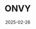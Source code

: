 ---  
layout: startup_page  
title: "ONVY"  
id: "onvy.health"  
permalink: "/onvyonvy.health02262025/"  
website: "https://www.onvy.health/"  
funding_round: "Seed+"  
funding_amount: "$2M"  
investors: "Voloridge Health, LLC"  
about: "ONVY is an AI-driven health technology company that delivers hyper-personalized health recommendations and real-time wellness insights. Their AI Health Coach app integrates with wearables and other data sources to provide instant insights and guide users towards better health decisions. They aim to revolutionize digital health engagement by making precision health accessible and scalable."  
markets: "Healthtech, AI, Wellness and Fitness Services, mHealth, Personal Health"  
hq: "Munich, Germany"  
founded_year: "2019"  
linkedin: "https://www.linkedin.com/company/onvy-healthtech"  
twitter: "https://twitter.com/ONVY_HealthTech"  
instagram: ""  
facebook: "https://www.facebook.com/100064225590942"  
crunchbase: "https://www.crunchbase.com/organization/onvy-healthtech"  
pitchbook: "https://pitchbook.com/profiles/company/510374-80"  

date_display: "26-Feb-2025"  
date: "2025-02-26"

# SEO Optimization  
meta_title: "ONVY - Seed+ Funding ($2M)"  
meta_description: "ONVY, ONVY is an AI-driven health technology company that delivers hyper-personalized health recommendations and real-time wellness insights. Their AI Healt..."  
meta_keywords: "ONVY, Healthtech, AI, Wellness and Fitness Services, mHealth, Personal Health, Seed+ funding"  
canonical_url: "https://startup.projectstartups.com/onvyonvy.health02262025/"  
---